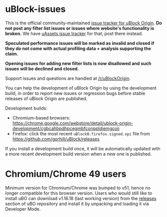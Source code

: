 # uBlock-issues

This is the official community-maintained [issue tracker for uBlock Origin](https://github.com/uBlockOrigin/uBlock-issues/issues). **Do not post any filter list issues or issues where website's functionality is broken.** We have [uAssets issue tracker](https://github.com/uBlockOrigin/uAssets/issues) for that, post there instead. 

**Speculated performance issues will be marked as invalid and closed if they do not come with actual profiling data + analysis supporting the claim.**

**Opening issues for adding new filter lists is now disallowed and such issues will be declined and closed.**

Support issues and questions are handled at [/r/uBlockOrigin](https://old.reddit.com/r/uBlockOrigin/).

You can help the development of uBlock Origin by using the development build, in order to report new issues or regression bugs before stable releases of uBlock Origin are published.

Development builds:
- Chromium-based browsers: <https://chrome.google.com/webstore/detail/ublock-origin-development/cgbcahbpdhpcegmbfconppldiemgcoii>
- Firefox: click the most recent `uBlock0.firefox.signed.xpi` file from <https://github.com/gorhill/uBlock/releases>

If you install a development build once, it will be automatically updated with a more recent development build version when a new one is published.

# Chromium/Chrome 49 users

Minimum version for Chromium/Chrome was bumped to v51, hence no longer compatible for this browser version. Users who would still like to install uBO can download v1.16.18 (last working version) from the [releases](https://github.com/gorhill/uBlock/releases/tag/1.16.18) section of uBO repository and install it by unpacking and loading it via Developer Mode.
